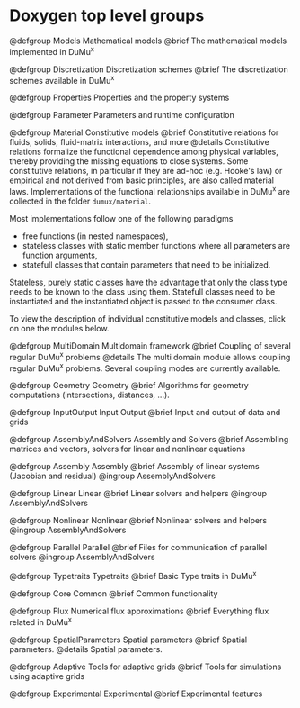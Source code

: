 # Doxygen top level groups

@defgroup Models Mathematical models
@brief The mathematical models implemented in DuMu<sup>x</sup>

@defgroup Discretization Discretization schemes
@brief The discretization schemes available in DuMu<sup>x</sup>

@defgroup Properties Properties and the property systems

@defgroup Parameter Parameters and runtime configuration

@defgroup Material Constitutive models
@brief Constitutive relations for fluids, solids, fluid-matrix interactions, and more
@details Constitutive relations formalize the functional dependence among physical variables, thereby providing the missing equations to close systems. Some constitutive relations, in particular if they are ad-hoc (e.g. Hooke's law) or empirical
and not derived from basic principles, are also called material laws.
Implementations of the functional relationships available in DuMu<sup>x</sup> are collected in the folder `dumux/material`.

Most implementations follow one of the following paradigms

* free functions (in nested namespaces),
* stateless classes with static member functions where all parameters are function arguments,
* statefull classes that contain parameters that need to be initialized.

Stateless, purely static classes have the advantage that only the class type needs to be known to
the class using them. Statefull classes need to be instantiated
and the instantiated object is passed to the consumer class.

To view the description of individual constitutive models and classes, click on one the modules below.

@defgroup MultiDomain Multidomain framework
@brief Coupling of several regular DuMu<sup>x</sup> problems
@details The multi domain module allows coupling regular DuMu<sup>x</sup> problems.
Several coupling modes are currently available.

@defgroup Geometry Geometry
@brief Algorithms for geometry computations (intersections, distances, ...).

@defgroup InputOutput Input Output
@brief Input and output of data and grids

@defgroup AssemblyAndSolvers Assembly and Solvers
@brief Assembling matrices and vectors, solvers for linear and nonlinear equations

<!-- AssemblyAndSolvers subgroups begin -->

@defgroup Assembly Assembly
@brief Assembly of linear systems (Jacobian and residual)
@ingroup AssemblyAndSolvers

@defgroup Linear Linear
@brief Linear solvers and helpers
@ingroup AssemblyAndSolvers

@defgroup Nonlinear Nonlinear
@brief Nonlinear solvers and helpers
@ingroup AssemblyAndSolvers

@defgroup Parallel Parallel
@brief Files for communication of parallel solvers
@ingroup AssemblyAndSolvers

<!-- AssemblyAndSolvers subgroups end -->

@defgroup Typetraits Typetraits
@brief Basic Type traits in DuMu<sup>x</sup>

@defgroup Core Common
@brief Common functionality

@defgroup Flux Numerical flux approximations
@brief Everything flux related in DuMu<sup>x</sup>

@defgroup SpatialParameters Spatial parameters
@brief Spatial parameters.
@details Spatial parameters.

@defgroup Adaptive Tools for adaptive grids
@brief Tools for simulations using adaptive grids

@defgroup Experimental Experimental
@brief Experimental features
